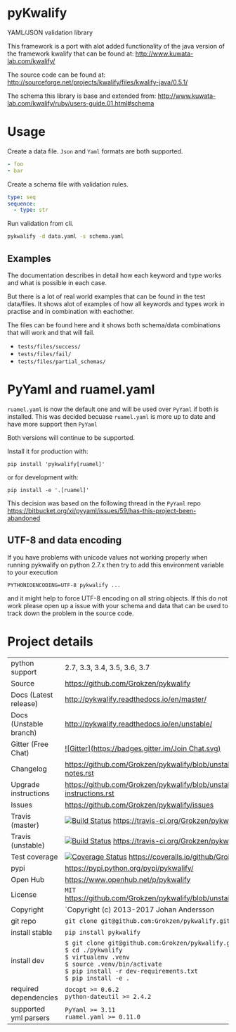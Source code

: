 # pyKwalify

YAML/JSON validation library

This framework is a port with alot added functionality of the java version of the framework kwalify that can be found at: http://www.kuwata-lab.com/kwalify/

The source code can be found at: http://sourceforge.net/projects/kwalify/files/kwalify-java/0.5.1/

The schema this library is base and extended from: http://www.kuwata-lab.com/kwalify/ruby/users-guide.01.html#schema


# Usage

Create a data file. `Json` and `Yaml` formats are both supported.

```yaml
- foo
- bar
```

Create a schema file with validation rules.

```yaml
type: seq
sequence:
  - type: str
```

Run validation from cli.

```bash
pykwalify -d data.yaml -s schema.yaml
```


## Examples

The documentation describes in detail how each keyword and type works and what is possible in each case.

But there is a lot of real world examples that can be found in the test data/files. It shows alot of examples of how all keywords and types work in practise and in combination with eachother.

The files can be found here and it shows both schema/data combinations that will work and that will fail.

 - `tests/files/success/`
 - `tests/files/fail/`
 - `tests/files/partial_schemas/`


# PyYaml and ruamel.yaml

`ruamel.yaml` is now the default one and will be used over `PyYaml` if both is installed. This was decided becuase `ruamel.yaml` is more up to date and have more support then `PyYaml`

Both versions will continue to be supported.

Install it for production with:

```
pip install 'pykwalify[ruamel]'
```

or for development with:

```
pip install -e '.[ruamel]'
```

This decision was based on the following thread in the `PyYaml` repo https://bitbucket.org/xi/pyyaml/issues/59/has-this-project-been-abandoned


## UTF-8 and data encoding

If you have problems with unicode values not working properly when running pykwalify on python 2.7.x then try to add this environment variable to your execution

```
PYTHONIOENCODING=UTF-8 pykwalify ...
```

and it might help to force UTF-8 encoding on all string objects. If this do not work please open up a issue with your schema and data that can be used to track down the problem in the source code.


# Project details

|   |   |
|---|---|
| python support         | 2.7, 3.3, 3.4, 3.5, 3.6, 3.7 |
| Source                 | https://github.com/Grokzen/pykwalify |
| Docs (Latest release)  | http://pykwalify.readthedocs.io/en/master/ |
| Docs (Unstable branch) | http://pykwalify.readthedocs.io/en/unstable/ |
| Gitter (Free Chat)     | [![Gitter](https://badges.gitter.im/Join Chat.svg)](https://gitter.im/Grokzen/pykwalify?utm_source=badge&utm_medium=badge&utm_campaign=pr-badge&utm_content=badge) |
| Changelog              | https://github.com/Grokzen/pykwalify/blob/unstable/docs/release-notes.rst |
| Upgrade instructions   | https://github.com/Grokzen/pykwalify/blob/unstable/docs/upgrade-instructions.rst |
| Issues                 | https://github.com/Grokzen/pykwalify/issues |
| Travis (master)        | [![Build Status](https://travis-ci.org/Grokzen/pykwalify.svg?branch=master)](https://travis-ci.org/Grokzen/pykwalify) https://travis-ci.org/Grokzen/pykwalify |
| Travis (unstable)      | [![Build Status](https://travis-ci.org/Grokzen/pykwalify.svg?branch=unstable)](https://travis-ci.org/Grokzen/pykwalify) https://travis-ci.org/Grokzen/pykwalify |
| Test coverage          | [![Coverage Status](https://coveralls.io/repos/Grokzen/pykwalify/badge.png?branch=master)](https://coveralls.io/r/Grokzen/pykwalify) https://coveralls.io/github/Grokzen/pykwalify |
| pypi                   | https://pypi.python.org/pypi/pykwalify/ |
| Open Hub               | https://www.openhub.net/p/pykwalify |
| License                | `MIT` https://github.com/Grokzen/pykwalify/blob/unstable/docs/license.rst |
| Copyright              | `Copyright (c) 2013-2017 Johan Andersson |
| git repo               | `git clone git@github.com:Grokzen/pykwalify.git` |
| install stable         | `pip install pykwalify` |
| install dev            | `$ git clone git@github.com:Grokzen/pykwalify.git pykwalify`<br>`$ cd ./pykwalify`<br>`$ virtualenv .venv`<br>`$ source .venv/bin/activate`<br>`$ pip install -r dev-requirements.txt`<br>`$ pip install -e .` |
| required dependencies  | `docopt >= 0.6.2`<br> `python-dateutil >= 2.4.2` |
| supported yml parsers  | `PyYaml >= 3.11`<br>`ruamel.yaml >= 0.11.0` |
